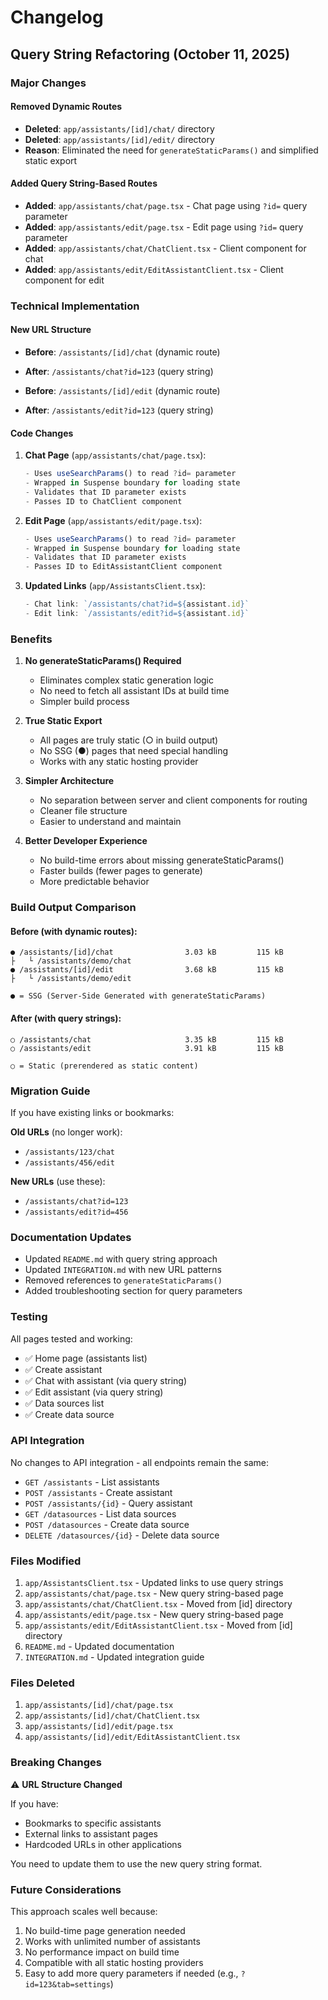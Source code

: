 # Changelog

## Query String Refactoring (October 11, 2025)

### Major Changes

#### Removed Dynamic Routes
- **Deleted**: `app/assistants/[id]/chat/` directory
- **Deleted**: `app/assistants/[id]/edit/` directory
- **Reason**: Eliminated the need for `generateStaticParams()` and simplified static export

#### Added Query String-Based Routes
- **Added**: `app/assistants/chat/page.tsx` - Chat page using `?id=` query parameter
- **Added**: `app/assistants/edit/page.tsx` - Edit page using `?id=` query parameter
- **Added**: `app/assistants/chat/ChatClient.tsx` - Client component for chat
- **Added**: `app/assistants/edit/EditAssistantClient.tsx` - Client component for edit

### Technical Implementation

#### New URL Structure
- **Before**: `/assistants/[id]/chat` (dynamic route)
- **After**: `/assistants/chat?id=123` (query string)

- **Before**: `/assistants/[id]/edit` (dynamic route)
- **After**: `/assistants/edit?id=123` (query string)

#### Code Changes

1. **Chat Page** (`app/assistants/chat/page.tsx`):
   ```typescript
   - Uses useSearchParams() to read ?id= parameter
   - Wrapped in Suspense boundary for loading state
   - Validates that ID parameter exists
   - Passes ID to ChatClient component
   ```

2. **Edit Page** (`app/assistants/edit/page.tsx`):
   ```typescript
   - Uses useSearchParams() to read ?id= parameter
   - Wrapped in Suspense boundary for loading state
   - Validates that ID parameter exists
   - Passes ID to EditAssistantClient component
   ```

3. **Updated Links** (`app/AssistantsClient.tsx`):
   ```typescript
   - Chat link: `/assistants/chat?id=${assistant.id}`
   - Edit link: `/assistants/edit?id=${assistant.id}`
   ```

### Benefits

1. **No generateStaticParams() Required**
   - Eliminates complex static generation logic
   - No need to fetch all assistant IDs at build time
   - Simpler build process

2. **True Static Export**
   - All pages are truly static (○ in build output)
   - No SSG (●) pages that need special handling
   - Works with any static hosting provider

3. **Simpler Architecture**
   - No separation between server and client components for routing
   - Cleaner file structure
   - Easier to understand and maintain

4. **Better Developer Experience**
   - No build-time errors about missing generateStaticParams()
   - Faster builds (fewer pages to generate)
   - More predictable behavior

### Build Output Comparison

#### Before (with dynamic routes):
```
● /assistants/[id]/chat                3.03 kB         115 kB
├   └ /assistants/demo/chat
● /assistants/[id]/edit                3.68 kB         115 kB
├   └ /assistants/demo/edit

● = SSG (Server-Side Generated with generateStaticParams)
```

#### After (with query strings):
```
○ /assistants/chat                     3.35 kB         115 kB
○ /assistants/edit                     3.91 kB         115 kB

○ = Static (prerendered as static content)
```

### Migration Guide

If you have existing links or bookmarks:

**Old URLs** (no longer work):
- `/assistants/123/chat`
- `/assistants/456/edit`

**New URLs** (use these):
- `/assistants/chat?id=123`
- `/assistants/edit?id=456`

### Documentation Updates

- Updated `README.md` with query string approach
- Updated `INTEGRATION.md` with new URL patterns
- Removed references to `generateStaticParams()`
- Added troubleshooting section for query parameters

### Testing

All pages tested and working:
- ✅ Home page (assistants list)
- ✅ Create assistant
- ✅ Chat with assistant (via query string)
- ✅ Edit assistant (via query string)
- ✅ Data sources list
- ✅ Create data source

### API Integration

No changes to API integration - all endpoints remain the same:
- `GET /assistants` - List assistants
- `POST /assistants` - Create assistant
- `POST /assistants/{id}` - Query assistant
- `GET /datasources` - List data sources
- `POST /datasources` - Create data source
- `DELETE /datasources/{id}` - Delete data source

### Files Modified

1. `app/AssistantsClient.tsx` - Updated links to use query strings
2. `app/assistants/chat/page.tsx` - New query string-based page
3. `app/assistants/chat/ChatClient.tsx` - Moved from [id] directory
4. `app/assistants/edit/page.tsx` - New query string-based page
5. `app/assistants/edit/EditAssistantClient.tsx` - Moved from [id] directory
6. `README.md` - Updated documentation
7. `INTEGRATION.md` - Updated integration guide

### Files Deleted

1. `app/assistants/[id]/chat/page.tsx`
2. `app/assistants/[id]/chat/ChatClient.tsx`
3. `app/assistants/[id]/edit/page.tsx`
4. `app/assistants/[id]/edit/EditAssistantClient.tsx`

### Breaking Changes

⚠️ **URL Structure Changed**

If you have:
- Bookmarks to specific assistants
- External links to assistant pages
- Hardcoded URLs in other applications

You need to update them to use the new query string format.

### Future Considerations

This approach scales well because:
1. No build-time page generation needed
2. Works with unlimited number of assistants
3. No performance impact on build time
4. Compatible with all static hosting providers
5. Easy to add more query parameters if needed (e.g., `?id=123&tab=settings`)

